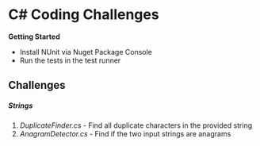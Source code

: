  C# Coding Challenges
===
**Getting Started**

* Install NUnit via Nuget Package Console
* Run the tests in the test runner

Challenges
---
##### Strings
1. *DuplicateFinder.cs* - Find all duplicate characters in the provided string
2. *AnagramDetector.cs* - Find if the two input strings are anagrams